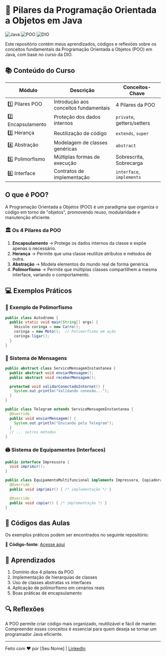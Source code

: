 # 🚀 Pilares da Programação Orientada a Objetos em Java

![Java](https://img.shields.io/badge/Java-17%2B-blue)
![POO](https://img.shields.io/badge/Programa%C3%A7%C3%A3o%20Orientada%20a%20Objetos-4%20Pilares-green)
![DIO](https://img.shields.io/badge/Curso-DIO-yellow)

Este repositório contém meus aprendizados, códigos e reflexões sobre os conceitos fundamentais da Programação Orientada a Objetos (POO) em Java, com base no curso da DIO.

## 📚 Conteúdo do Curso

| Módulo            | Descrição                             | Conceitos-Chave            |
| ----------------- | ------------------------------------- | -------------------------- |
| 1️⃣ Pilares POO    | Introdução aos conceitos fundamentais | 4 Pilares da POO           |
| 2️⃣ Encapsulamento | Proteção dos dados internos           | `private`, getters/setters |
| 3️⃣ Herança        | Reutilização de código                | `extends`, `super`         |
| 4️⃣ Abstração      | Modelagem de classes genéricas        | `abstract`                 |
| 5️⃣ Polimorfismo   | Múltiplas formas de execução          | Sobrescrita, Sobrecarga    |
| 6️⃣ Interface      | Contratos de implementação            | `interface`, `implements`  |

## O que é POO?

A Programação Orientada a Objetos (POO) é um paradigma que organiza o código em torno de "objetos", promovendo reuso, modularidade e manutenção eficiente.

### 🏛️ Os 4 Pilares da POO

1. **Encapsulamento** → Protege os dados internos da classe e expõe apenas o necessário.
2. **Herança** → Permite que uma classe reutilize atributos e métodos de outra.
3. **Abstração** → Modela elementos do mundo real de forma genérica.
4. **Polimorfismo** → Permite que múltiplas classes compartilhem a mesma interface, variando o comportamento.

## 💻 Exemplos Práticos

### 🚗 Exemplo de Polimorfismo

```java
public class Autodromo {
  public static void main(String[] args) {
    Veiculo coringa = new Carro();
    coringa = new Moto();  // Polimorfismo em ação
    coringa.ligar();
  }
}
```

### 📱 Sistema de Mensagens

```java
public abstract class ServicoMensagemInstantanea {
  public abstract void enviarMensagem();
  public abstract void receberMensagem();

  protected void validarConectadoInternet() {
    System.out.println("Validando conexão...");
  }
}

public class Telegram extends ServicoMensagemInstantanea {
  @Override
  public void enviarMensagem() {
    System.out.println("Enviando pelo Telegram");
  }
  // ... outros métodos
}
```

### 🖨️ Sistema de Equipamentos (Interfaces)

```java
public interface Impressora {
  void imprimir();
}

public class EquipamentoMultifuncional implements Impressora, Copiadora {
  @Override
  public void imprimir() { /* implementação */ }

  @Override
  public void copiar() { /* implementação */ }
}
```

## 📂 Códigos das Aulas

Os exemplos práticos podem ser encontrados no seguinte repositório:

🔗 **Código-fonte**: [Acesse aqui](https://github.com/seu-usuario/poo-java-dio)

## 🎯 Aprendizados

1. Domínio dos 4 pilares da POO
2. Implementação de hierarquias de classes
3. Uso de classes abstratas vs interfaces
4. Aplicação de polimorfismo em cenários reais
5. Boas práticas de encapsulamento

## 🔍 Reflexões

A POO permite criar código mais organizado, reutilizável e fácil de manter. Compreender esses conceitos é essencial para quem deseja se tornar um programador Java eficiente.

---

Feito com ❤️ por [Seu Nome] | [LinkedIn](https://linkedin.com/in/seu-perfil)
